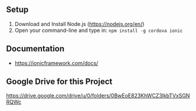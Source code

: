 ## Setup

1. Download and Install Node.js (https://nodejs.org/en/) 
2. Open your command-line and type in: `npm install -g cordova ionic`


## Documentation

  * https://ionicframework.com/docs/

## Google Drive for this Project

https://drive.google.com/drive/u/0/folders/0BwEoE823KhWCZ3lkbTVxSGNRQWc

